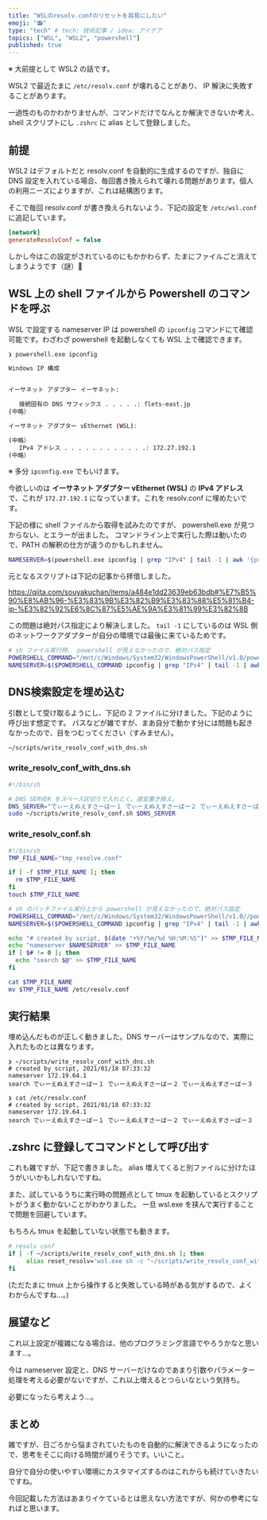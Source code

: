 ```yaml
---
title: "WSLのresolv.confのリセットを容易にしたい"
emoji: "📻"
type: "tech" # tech: 技術記事 / idea: アイデア
topics: ["WSL", "WSL2", "powershell"]
published: true
---
```


※ 大前提として WSL2 の話です。

WSL2 で最近たまに `/etc/resolv.conf` が壊れることがあり、 IP 解決に失敗することがあります。

一過性のものかわかりませんが、コマンドだけでなんとか解決できないか考え、 shell スクリプトにし `.zshrc` に alias として登録しました。

## 前提

WSL2 はデフォルトだと resolv.conf を自動的に生成するのですが、独自に DNS 設定を入れている場合、毎回書き換えられて壊れる問題があります。個人の利用ニーズによりますが、これは結構困ります。

そこで毎回 resolv.conf が書き換えられないよう、下記の設定を `/etc/wsl.conf` に追記しています。

```ini
[network]
generateResolvConf = false
```

しかし今はこの設定がされているのにもかかわらず、たまにファイルごと消えてしまうようです（謎）🥲

## WSL 上の shell ファイルから Powershell のコマンドを呼ぶ

WSL で設定する nameserver IP は powershell の `ipconfig` コマンドにて確認可能です。わざわざ powershell を起動しなくても WSL 上で確認できます。

```sh
❯ powershell.exe ipconfig

Windows IP 構成


イーサネット アダプター イーサネット:

   接続固有の DNS サフィックス . . . . .: flets-east.jp
(中略）

イーサネット アダプター vEthernet (WSL):

(中略）
   IPv4 アドレス . . . . . . . . . . . .: 172.27.192.1
(中略）
```

※ 多分 `ipconfig.exe` でもいけます。

今欲しいのは **イーサネット アダプター vEthernet (WSL)** の **IPv4 アドレス** で、これが `172.27.192.1` になっています。これを resolv.conf に埋めたいです。

下記の様に shell ファイルから取得を試みたのですが、 powershell.exe が見つからない、とエラーが出ました。
コマンドライン上で実行した際は動いたので、PATH の解釈の仕方が違うのかもしれません。


```sh
NAMESERVER=$(powershell.exe ipconfig | grep "IPv4" | tail -1 | awk '{print $NF}' | awk 'sub(/\r$/,"")')
```

元となるスクリプトは下記の記事から拝借しました。

https://qiita.com/souyakuchan/items/a484e1dd23639eb63bdb#%E7%B5%90%E8%AB%96-%E3%83%9B%E3%82%B9%E3%83%88%E5%81%B4-ip-%E3%82%92%E6%8C%87%E5%AE%9A%E3%81%99%E3%82%8B


この問題は絶対パス指定により解決しました。 `tail -1` にしているのは WSL 側のネットワークアダプターが自分の環境では最後に来ているためです。

```sh
# sh ファイル実行時、 powershell が見えなかったので、絶対パス指定
POWERSHELL_COMMAND="/mnt/c/Windows/System32/WindowsPowerShell/v1.0/powershell.exe"
NAMESERVER=$($POWERSHELL_COMMAND ipconfig | grep "IPv4" | tail -1 | awk '{print $NF}' | awk 'sub(/\r$/,"")')
```


## DNS検索設定を埋め込む

引数として受け取るようにし、下記の 2 ファイルに分けました。下記のように呼び出す想定です。
パスなどが雑ですが、まあ自分で動かす分には問題も起きなかったので、目をつむってください（すみません）。

```sh
~/scripts/write_resolv_conf_with_dns.sh
```

### write_resolv_conf_with_dns.sh

```sh
#!/bin/sh

# DNS SERVER をスペース区切りで入れとく。適宜置き換え。
DNS_SERVER="でぃーえぬえすさーばー１ でぃーえぬえすさーばー２ でぃーえぬえすさーばー３"
sudo ~/scripts/write_resolv_conf.sh $DNS_SERVER
```

### write_resolv_conf.sh

```sh
#!/bin/sh
TMP_FILE_NAME="tmp_resolve.conf"

if [ -f $TMP_FILE_NAME ]; then
  rm $TMP_FILE_NAME
fi
touch $TMP_FILE_NAME

# sh のバッチファイル実行上から powershell が見えなかったので、絶対パス指定
POWERSHELL_COMMAND="/mnt/c/Windows/System32/WindowsPowerShell/v1.0//powershell.exe"
NAMESERVER=$($POWERSHELL_COMMAND ipconfig | grep "IPv4" | tail -1 | awk '{print $NF}' | awk 'sub(/\r$/,"")')

echo "# created by script, $(date "+%Y/%m/%d %H:%M:%S")" >> $TMP_FILE_NAME
echo "nameserver $NAMESERVER" >> $TMP_FILE_NAME
if [ $# != 0 ]; then
  echo "search $@" >> $TMP_FILE_NAME
fi

cat $TMP_FILE_NAME
mv $TMP_FILE_NAME /etc/resolv.conf
```

## 実行結果

埋め込んだものが正しく動きました。DNS サーバーはサンプルなので、実際に入れたものとは異なります。

```
❯ ~/scripts/write_resolv_conf_with_dns.sh
# created by script, 2021/01/18 07:33:32
nameserver 172.19.64.1
search でぃーえぬえすさーばー１ でぃーえぬえすさーばー２ でぃーえぬえすさーばー３

❯ cat /etc/resolv.conf
# created by script, 2021/01/18 07:33:32
nameserver 172.19.64.1
search でぃーえぬえすさーばー１ でぃーえぬえすさーばー２ でぃーえぬえすさーばー３
```

## .zshrc に登録してコマンドとして呼び出す

これも雑ですが、下記で書きました。 alias 増えてくると別ファイルに分けたほうがいいかもしれないですね。

また、試しているうちに実行時の問題点として tmux を起動しているとスクリプトがうまく動かないことがわかりました。
一旦 wsl.exe を挟んで実行することで問題を回避しています。

もちろん tmux を起動していない状態でも動きます。

```sh
# resolv conf
if [ -f ~/scripts/write_resolv_conf_with_dns.sh ]; then
     alias reset_resolv='wsl.exe sh -c "~/scripts/write_resolv_conf_with_dns.sh"'
fi
```

(ただたまに tmux 上から操作すると失敗している時がある気がするので、よくわからんですね…。)

## 展望など

これ以上設定が複雑になる場合は、他のプログラミング言語でやろうかなと思います…。

今は nameserver 設定と、DNS サーバーだけなのであまり引数やパラメーター処理を考える必要がないですが、これ以上増えるとつらいなという気持ち。

必要になったら考えよう…。

## まとめ

雑ですが、日ごろから悩まされていたものを自動的に解決できるようになったので、思考をそこに向ける時間が減りそうです。いいこと。

自分で自分の使いやすい環境にカスタマイズするのはこれからも続けていきたいですね。

今回記載した方法はあまりイケているとは思えない方法ですが、何かの参考になればと思います。
